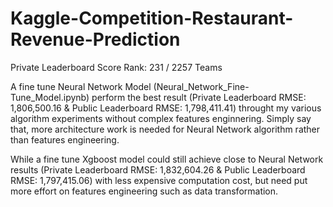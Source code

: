 # Kaggle-Competition-Restaurant-Revenue-Prediction
Private Leaderboard Score Rank:  231 / 2257 Teams

A fine tune Neural Network Model (Neural_Network_Fine-Tune_Model.ipynb) perform the best result (Private Leaderboard RMSE: 1,806,500.16 & Public Leaderboard RMSE: 1,798,411.41) throught my various algorithm experiments without complex features enginnering.
Simply say that, more architecture work is needed for Neural Network algorithm rather than features engineering.

While a fine tune Xgboost model could still achieve close to Neural Network results (Private Leaderboard RMSE: 1,832,604.26 & Public Leaderboard RMSE: 1,797,415.06) with less expensive computation cost, but need put more effort on features engineering such as data transformation.
